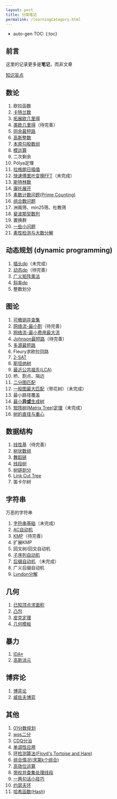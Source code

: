 ```yaml
---
layout: post
title: 分类笔记
permalink: /learningCategory.html
---
```


* auto-gen TOC:
{:toc}


## 前言

这里的记录更多是**笔记**，而非文章



[知识盲点](/post/知识盲点.html)



## 数论

1.  欧拉函数
2.  [卡特兰数](/post/category/数论/卡特兰数.html)
3.  [拓展欧几里得](/post/category/数论/拓展欧几里得.html)
4.  [类欧几里得](/post/category/数论/类欧几里得.html)（待完善）
5.  [同余最短路](/post/category/数论/同余最短路.html)
6.  [高斯整数](/post/category/数论/高斯整数.html)
7.  [本原勾股数组](/post/category/数论/本原勾股数组.html)
8.  [模运算](/post/category/数论/模运算.html)
9.  二次剩余
10.  Pólya定理
11.  [拉格朗日插值](/post/category/数论/拉格朗日插值.html)
12.  [快速傅里叶变换FFT](/post/category/数论/快速傅里叶变换.html)（未完成）
13.  [斯特林数](/post/category/数论/斯特林数.html)
14.  [康托展开](/post/category/数论/康托展开.html)
15.  [素数计数问题(Prime Counting)](/post/category/数论/素数计数问题.html)
17.  [组合数问题](/post/category/数论/组合数问题.html)
19.  洲阁筛、min25筛、杜教筛
20.  [斐波那契数列](/post/category/数论/斐波那契数列.html)
21.  置换群
22.  [一些小问题](/post/category/数论/一些小问题.html)
22.  [素性检测与大数分解](/post/category/数论/素性检测与大数分解.html)



## 动态规划 (dynamic programming)

1.  [插头dp](/post/category/动态规划/插头dp.html)（未完成）
2.  [动态dp](/post/category/动态规划/动态dp.html)（待完善）
3.  [广义矩阵乘法](/post/category/动态规划/广义矩阵乘法.html)
4.  [斜率dp](/post/category/动态规划/斜率dp.html)
5.  整数划分



## 图论

1.  [可撤销并查集](/post/category/图论/可撤销并查集.html)
2.  [网络流-最小割](/post/category/图论/网络流-最小割.html)（待完善）
3.  [网络流-最小费用最大流](/post/category/图论/网络流-最小费用最大流.html)
4.  [Johnson最短路](/post/category/图论/Johnson最短路.html)（待完善）
5.  [多源最短路](/post/category/图论/多源最短路.html)
6.  Fleury求欧拉回路
7.  [2-SAT](/post/category/图论/2-SAT.html)
9.  [斯坦纳树](/post/category/图论/斯坦纳树.html)
10.  [最近公共祖先(LCA)](/post/category/图论/最近公共祖先LCA.html)
11.  桥、割点、隔边
12.  [二分图匹配](/post/category/图论/二分图匹配.html)
13.  [一般图最大匹配](/post/category/图论/一般图最大匹配.html)（带花树）（未完成）
14.  最小路径覆盖
15.  [最小**异或**生成树](/post/category/图论/最小异或生成树.html)
16.  [矩阵树(Matrix Tree)定理](/post/category/图论/矩阵树定理.html)（未完成）
16.  [树的直径与重心](/post/category/图论/树的直径与重心.html)



## 数据结构

1.  [线性基](/post/category/数据结构/线性基.html)（待完善）
2.  [树状数组](/post/category/数据结构/树状数组.html)
3.  [舞蹈链](/post/category/数据结构/舞蹈链.html)
4.  [线段树](/post/category/数据结构/线段树.html)
5.  [树链剖分](/post/category/数据结构/树链剖分.html)
6.  [Link Cut Tree](/post/category/数据结构/Link_Cut_Tree.html)
7.  笛卡尔树



## 字符串

万恶的字符串

1.  [字符串基础](/post/category/字符串/字符串基础.html)（未完成）
2.  [AC自动机](/post/category/字符串/AC自动机.html)
3.  [KMP](/post/category/字符串/KMP.html)（待完善）
4.  扩展KMP
5.  回文树/回文自动机
6.  [子序列自动机](/post/category/字符串/子序列自动机.html)
7.  [后缀自动机](/post/category/字符串/后缀自动机.html) （未完成）
8.  广义后缀自动机
9.  [Lyndon分解](/post/category/字符串/Lyndon分解.html)



## 几何

1.  [已知顶点求面积](/post/category/几何/已知顶点求面积.html)
2.  [凸包](/post/category/几何/凸包.html)
3.  [皮克定理](/post/category/几何/皮克定理.html)
4.  [几何模板](/post/category/几何/几何模板.html)



## 暴力

1.  [IDA*](/post/category/暴力/IDA.html)
2.  [高斯消元](/post/category/暴力/高斯消元.html)




## 博弈论

1.  [博弈论](/post/category/博弈论/博弈论概述.html)
2.  [威佐夫博弈](/post/category/博弈论/威佐夫博弈.html)



## 其他

1.  [01分数规划](/post/category/其他/01分数规划.html)
2.  [wqs二分](/post/category/其他/wqs二分.html)
3.  [CDQ分治](/post/category/其他/CDQ分治.html)
4.  [单调性应用](/post/category/其他/单调性应用.html)
5.  [环检测算法(Floyd's Tortoise and Hare)](/post/category/其他/环检测算法.html)
6.  [组合情况(求第k个组合)](/post/category/其他/组合情况.html)
7.  [高效位运算](/post/category/其他/高效位运算.html)
9.  [带权并查集处理线段](/post/category/其他/带权并查集处理线段.html)
10.  [一两句话小技巧](/post/category/其他/一两句话小技巧.html)
11.  [约瑟夫环](/post/category/其他/约瑟夫环.html)
11.  [哈希函数(Hash)](/post/category/其他/哈希函数.html)


